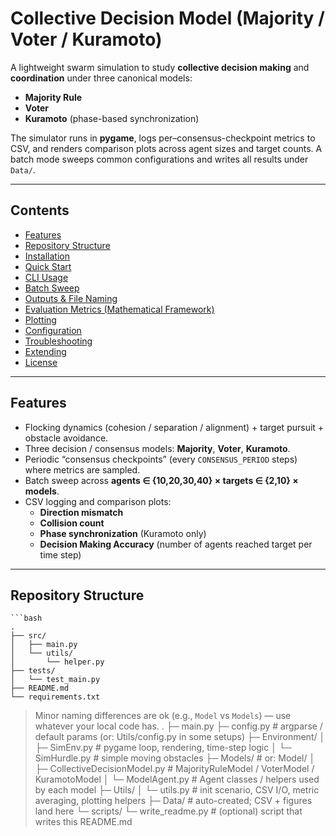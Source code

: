 # Collective Decision Model (Majority / Voter / Kuramoto)

A lightweight swarm simulation to study **collective decision making** and **coordination** under three canonical models:

- **Majority Rule**
- **Voter**
- **Kuramoto** (phase-based synchronization)

The simulator runs in **pygame**, logs per–consensus-checkpoint metrics to CSV, and renders comparison plots across agent sizes and target counts. A batch mode sweeps common configurations and writes all results under `Data/`.

---

## Contents

- [Features](#features)
- [Repository Structure](#repository-structure)
- [Installation](#installation)
- [Quick Start](#quick-start)
- [CLI Usage](#cli-usage)
- [Batch Sweep](#batch-sweep)
- [Outputs & File Naming](#outputs--file-naming)
- [Evaluation Metrics (Mathematical Framework)](#evaluation-metrics-mathematical-framework)
- [Plotting](#plotting)
- [Configuration](#configuration)
- [Troubleshooting](#troubleshooting)
- [Extending](#extending)
- [License](#license)

---

## Features

- Flocking dynamics (cohesion / separation / alignment) + target pursuit + obstacle avoidance.
- Three decision / consensus models: **Majority**, **Voter**, **Kuramoto**.
- Periodic “consensus checkpoints” (every `CONSENSUS_PERIOD` steps) where metrics are sampled.
- Batch sweep across **agents ∈ {10,20,30,40} × targets ∈ {2,10} × models**.
- CSV logging and comparison plots:
  - **Direction mismatch**
  - **Collision count**
  - **Phase synchronization** (Kuramoto only)
  - **Decision Making Accuracy** (number of agents reached target per time step)

---

## Repository Structure

    ```bash
    .
    ├── src/
    │   ├── main.py
    │   └── utils/
    │       └── helper.py
    ├── tests/
    │   └── test_main.py
    ├── README.md
    └── requirements.txt



> Minor naming differences are ok (e.g., `Model` vs `Models`) — use whatever your local code has.
.
├─ main.py
├─ config.py # argparse / default params (or: Utils/config.py in some setups)
├─ Environment/
│ ├─ SimEnv.py # pygame loop, rendering, time-step logic
│ └─ SimHurdle.py # simple moving obstacles
├─ Models/ # or: Model/
│ ├─ CollectiveDecisionModel.py # MajorityRuleModel / VoterModel / KuramotoModel
│ └─ ModelAgent.py # Agent classes / helpers used by each model
├─ Utils/
│ └─ utils.py # init scenario, CSV I/O, metric averaging, plotting helpers
├─ Data/ # auto-created; CSV + figures land here
└─ scripts/
└─ write_readme.py # (optional) script that writes this README.md
